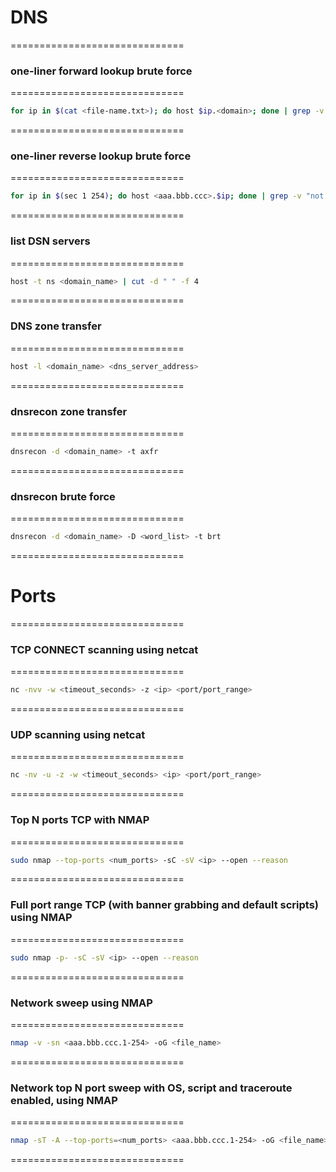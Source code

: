 # DNS
==============================
### one-liner forward lookup brute force
==============================
```bash
for ip in $(cat <file-name.txt>); do host $ip.<domain>; done | grep -v "not found"
```
==============================
### one-liner reverse lookup brute force
==============================
```bash
for ip in $(sec 1 254); do host <aaa.bbb.ccc>.$ip; done | grep -v "not found"
```
==============================
### list DSN servers
==============================
```bash
host -t ns <domain_name> | cut -d " " -f 4
```
==============================
### DNS zone transfer
==============================
```bash
host -l <domain_name> <dns_server_address>
```
==============================
### dnsrecon zone transfer
==============================
```bash
dnsrecon -d <domain_name> -t axfr
```
==============================
### dnsrecon brute force
==============================
```bash
dnsrecon -d <domain_name> -D <word_list> -t brt
```
==============================
# Ports
==============================
### TCP CONNECT scanning using netcat
==============================
```bash
nc -nvv -w <timeout_seconds> -z <ip> <port/port_range>
```
==============================
### UDP scanning using netcat
==============================
```bash
nc -nv -u -z -w <timeout_seconds> <ip> <port/port_range>
```
==============================
### Top N ports TCP with NMAP
==============================
```bash
sudo nmap --top-ports <num_ports> -sC -sV <ip> --open --reason
```
==============================
### Full port range TCP (with banner grabbing and default scripts) using NMAP
==============================
```bash
sudo nmap -p- -sC -sV <ip> --open --reason
```
==============================
### Network sweep using NMAP
==============================
```bash
nmap -v -sn <aaa.bbb.ccc.1-254> -oG <file_name>
```
==============================
### Network top N port sweep with OS, script and traceroute enabled, using NMAP
==============================
```bash
nmap -sT -A --top-ports=<num_ports> <aaa.bbb.ccc.1-254> -oG <file_name>
```
==============================